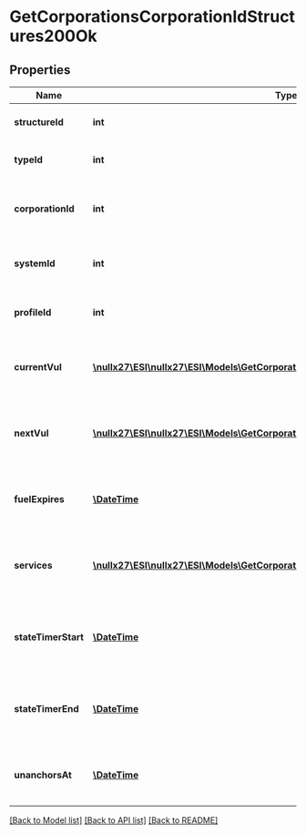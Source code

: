 # GetCorporationsCorporationIdStructures200Ok

## Properties
Name | Type | Description | Notes
------------ | ------------- | ------------- | -------------
**structureId** | **int** | The Item ID of the structure | 
**typeId** | **int** | The type id of the structure | 
**corporationId** | **int** | ID of the corporation that owns the structure | 
**systemId** | **int** | The solar system the structure is in | 
**profileId** | **int** | The id of the ACL profile for this citadel | 
**currentVul** | [**\nullx27\ESI\nullx27\ESI\Models\GetCorporationsCorporationIdStructuresCurrentVul[]**](GetCorporationsCorporationIdStructuresCurrentVul.md) | This week&#39;s vulnerability windows, Monday is day 0 | 
**nextVul** | [**\nullx27\ESI\nullx27\ESI\Models\GetCorporationsCorporationIdStructuresNextVul[]**](GetCorporationsCorporationIdStructuresNextVul.md) | Next week&#39;s vulnerability windows, Monday is day 0 | 
**fuelExpires** | [**\DateTime**](\DateTime.md) | Date on which the structure will run out of fuel | [optional] 
**services** | [**\nullx27\ESI\nullx27\ESI\Models\GetCorporationsCorporationIdStructuresService[]**](GetCorporationsCorporationIdStructuresService.md) | Contains a list of service upgrades, and their state | [optional] 
**stateTimerStart** | [**\DateTime**](\DateTime.md) | Date at which the structure entered it&#39;s current state | [optional] 
**stateTimerEnd** | [**\DateTime**](\DateTime.md) | Date at which the structure will move to it&#39;s next state | [optional] 
**unanchorsAt** | [**\DateTime**](\DateTime.md) | Date at which the structure will unanchor | [optional] 

[[Back to Model list]](../README.md#documentation-for-models) [[Back to API list]](../README.md#documentation-for-api-endpoints) [[Back to README]](../README.md)


